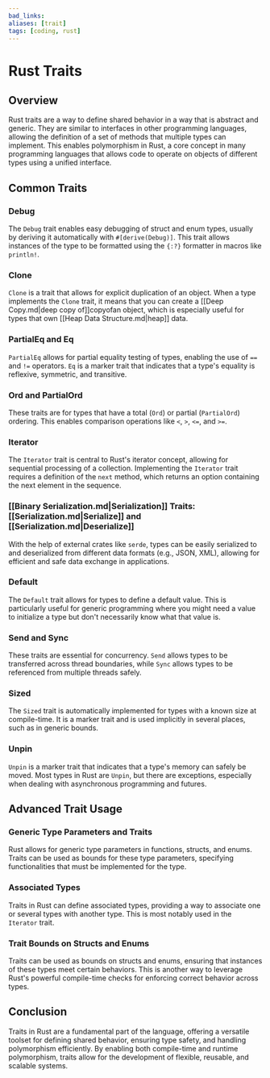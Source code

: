```yaml
---
bad_links: 
aliases: [trait]
tags: [coding, rust]
---
```

# Rust Traits

## Overview

Rust traits are a way to define shared behavior in a way that is abstract and generic. They are similar to interfaces in other programming languages, allowing the definition of a set of methods that multiple types can implement. This enables polymorphism in Rust, a core concept in many programming languages that allows code to operate on objects of different types using a unified interface. 
## Common Traits

### Debug

The `Debug` trait enables easy debugging of struct and enum types, usually by deriving it automatically with `#[derive(Debug)]`. This trait allows instances of the type to be formatted using the `{:?}` formatter in macros like `println!`.

### Clone

`Clone` is a trait that allows for explicit duplication of an object. When a type implements the `Clone` trait, it means that you can create a [[Deep Copy.md|deep copy of]]copyofan object, which is especially useful for types that own [[Heap Data Structure.md|heap]] data.

### PartialEq and Eq

`PartialEq` allows for partial equality testing of types, enabling the use of `==` and `!=` operators. `Eq` is a marker trait that indicates that a type's equality is reflexive, symmetric, and transitive.

### Ord and PartialOrd

These traits are for types that have a total (`Ord`) or partial (`PartialOrd`) ordering. This enables comparison operations like `<`, `>`, `<=`, and `>=`.

### Iterator

The `Iterator` trait is central to Rust's iterator concept, allowing for sequential processing of a collection. Implementing the `Iterator` trait requires a definition of the `next` method, which returns an option containing the next element in the sequence.

### [[Binary Serialization.md|Serialization]] Traits: [[Serialization.md|Serialize]] and [[Serialization.md|Deserialize]]

With the help of external crates like `serde`, types can be easily serialized to and deserialized from different data formats (e.g., JSON, XML), allowing for efficient and safe data exchange in applications.

### Default

The `Default` trait allows for types to define a default value. This is particularly useful for generic programming where you might need a value to initialize a type but don't necessarily know what that value is.

### Send and Sync

These traits are essential for concurrency. `Send` allows types to be transferred across thread boundaries, while `Sync` allows types to be referenced from multiple threads safely.

### Sized

The `Sized` trait is automatically implemented for types with a known size at compile-time. It is a marker trait and is used implicitly in several places, such as in generic bounds.

### Unpin

`Unpin` is a marker trait that indicates that a type's memory can safely be moved. Most types in Rust are `Unpin`, but there are exceptions, especially when dealing with asynchronous programming and futures.

## Advanced Trait Usage

### Generic Type Parameters and Traits

Rust allows for generic type parameters in functions, structs, and enums. Traits can be used as bounds for these type parameters, specifying functionalities that must be implemented for the type.

### Associated Types

Traits in Rust can define associated types, providing a way to associate one or several types with another type. This is most notably used in the `Iterator` trait.

### Trait Bounds on Structs and Enums

Traits can be used as bounds on structs and enums, ensuring that instances of these types meet certain behaviors. This is another way to leverage Rust's powerful compile-time checks for enforcing correct behavior across types.

## Conclusion

Traits in Rust are a fundamental part of the language, offering a versatile toolset for defining shared behavior, ensuring type safety, and handling polymorphism efficiently. By enabling both compile-time and runtime polymorphism, traits allow for the development of flexible, reusable, and scalable systems.